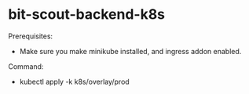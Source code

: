 # bit-scout-backend-k8s
Prerequisites:
- Make sure you make minikube installed, and ingress addon enabled.

Command: 
- kubectl apply -k k8s/overlay/prod
